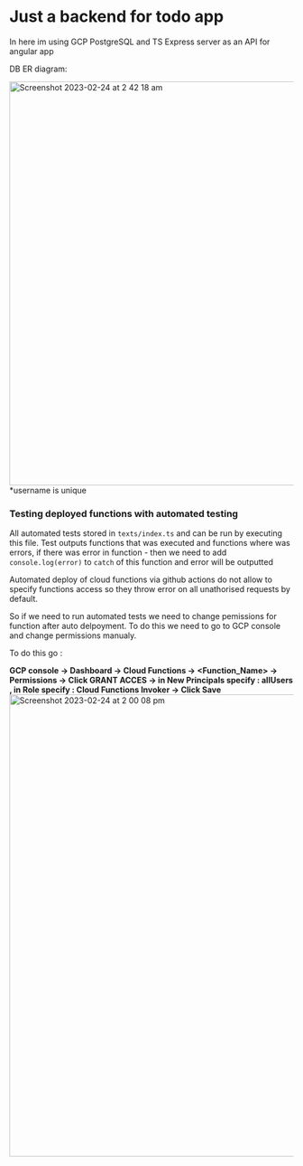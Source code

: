 # Just a backend for todo app

In here im using GCP PostgreSQL and TS Express server as an API for angular app


DB ER diagram: 


<img width="715" alt="Screenshot 2023-02-24 at 2 42 18 am" src="https://user-images.githubusercontent.com/71220725/221068216-8251f78e-afa7-4a32-ba0a-88237259e77f.png">
*username is unique






### Testing deployed functions with automated testing
  All automated  tests stored in ```texts/index.ts``` and can be run by executing this file. Test outputs functions that was executed and functions where was errors, if there was error in function - then we need to add ```console.log(error)``` to ```catch``` of this function and error will be outputted 

  Automated deploy of cloud functions via github actions do not allow to specify functions access so they throw error on all unathorised requests by default.
    
  So if we need to run automated tests we need to change pemissions for function after auto delpoyment. To do this we need to go to GCP console and
  change permissions manualy. 
  
  To do this go : 
  
**GCP console -> Dashboard -> Cloud Functions -> <Function_Name> -> Permissions -> Click GRANT ACCES -> in New Principals specify : allUsers , in Role specify : Cloud Functions Invoker -> Click Save**
    <img width="818" alt="Screenshot 2023-02-24 at 2 00 08 pm" src="https://user-images.githubusercontent.com/71220725/221081388-a53938b9-c9a9-4fa8-9424-08c91d5bddc5.png">
